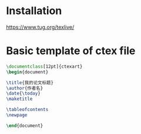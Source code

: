 
# Installation

https://www.tug.org/texlive/

# Basic template of ctex file

```tex
\documentclass[12pt]{ctexart}
\begin{document}

\title{我的论文标题}
\author{作者名}
\date{\today}
\maketitle

\tableofcontents
\newpage

\end{document}
```